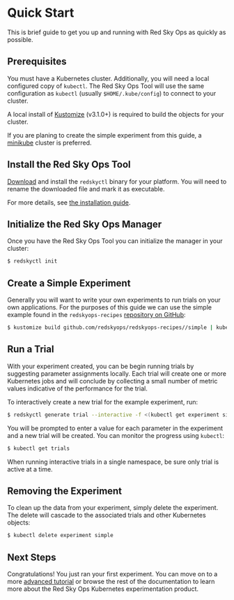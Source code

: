 # Quick Start

This is brief guide to get you up and running with Red Sky Ops as quickly as possible.

## Prerequisites

You must have a Kubernetes cluster. Additionally, you will need a local configured copy of `kubectl`. The Red Sky Ops Tool will use the same configuration as `kubectl` (usually `$HOME/.kube/config`) to connect to your cluster.

A local install of [Kustomize](https://github.com/kubernetes-sigs/kustomize/releases) (v3.1.0+) is required to build the objects for your cluster.

If you are planing to create the simple experiment from this guide, a [minikube](https://kubernetes.io/docs/setup/learning-environment/minikube/) cluster is preferred.

## Install the Red Sky Ops Tool

[Download](https://github.com/redskyops/redskyops-controller/releases) and install the `redskyctl` binary for your platform. You will need to rename the downloaded file and mark it as executable.

For more details, see [the installation guide](install.md).

## Initialize the Red Sky Ops Manager

Once you have the Red Sky Ops Tool you can initialize the manager in your cluster:

```sh
$ redskyctl init
```

## Create a Simple Experiment

Generally you will want to write your own experiments to run trials on your own applications. For the purposes of this guide we can use the simple example found in the `redskyops-recipes` [repository on GitHub](https://github.com/redskyops/redskyops-recipes/tree/master/simple):

```sh
$ kustomize build github.com/redskyops/redskyops-recipes//simple | kubectl apply -f -
```

## Run a Trial

With your experiment created, you can be begin running trials by suggesting parameter assignments locally. Each trial will create one or more Kubernetes jobs and will conclude by collecting a small number of metric values indicative of the performance for the trial.

To interactively create a new trial for the example experiment, run:

```sh
$ redskyctl generate trial --interactive -f <(kubectl get experiment simple -o yaml) | kubectl create -f -
```

You will be prompted to enter a value for each parameter in the experiment and a new trial will be created. You can monitor the progress using `kubectl`:

```sh
$ kubectl get trials
```

When running interactive trials in a single namespace, be sure only trial is active at a time.

## Removing the Experiment

To clean up the data from your experiment, simply delete the experiment. The delete will cascade to the associated trials and other Kubernetes objects:

```sh
$ kubectl delete experiment simple
```

## Next Steps

Congratulations! You just ran your first experiment. You can move on to a more [advanced tutorial](tutorial.md) or browse the rest of the documentation to learn more about the Red Sky Ops Kubernetes experimentation product.
